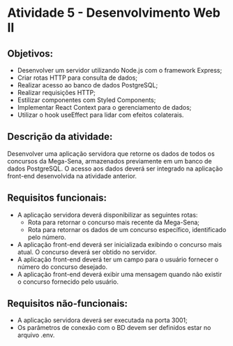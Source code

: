 # Atividade 5 - Desenvolvimento Web II
        
## Objetivos:
- Desenvolver um servidor utilizando Node.js com o framework Express;
- Criar rotas HTTP para consulta de dados;
- Realizar acesso ao banco de dados PostgreSQL;
- Realizar requisições HTTP;
- Estilizar componentes com Styled Components;
- Implementar React Context para o gerenciamento de dados;
- Utilizar o hook useEffect para lidar com efeitos colaterais.


## Descrição da atividade:
Desenvolver uma aplicação servidora que retorne os dados de todos os concursos da Mega-Sena, armazenados 
previamente em um banco de dados PostgreSQL. O acesso aos dados deverá ser integrado na aplicação front-end 
desenvolvida na atividade anterior.

## Requisitos funcionais:
- A aplicação servidora deverá disponibilizar as seguintes rotas:
    - Rota para retornar o concurso mais recente da Mega-Sena;
    - Rota para retornar os dados de um concurso específico, identificado pelo número.
- A aplicação front-end deverá ser inicializada exibindo o concurso mais atual. O concurso deverá ser obtido no servidor.
- A aplicação front-end deverá ter um campo para o usuário fornecer o número do concurso desejado. 
- A aplicação front-end deverá exibir uma mensagem quando não existir o concurso fornecido pelo usuário. 

## Requisitos não-funcionais:
- A aplicação servidora deverá ser executada na porta 3001;
- Os parâmetros de conexão com o BD devem ser definidos estar no arquivo .env.
